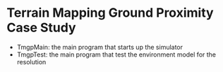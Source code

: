 # Terrain Mapping Ground Proximity Case Study
- TmgpMain: the main program that starts up the simulator
- TmgpTest: the main program that test the environment model for the resolution